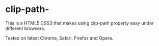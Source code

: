 # clip-path-

This is a HTML5 CSS3 that makes using clip-path property easy under different browsers.

Tested on latest Chrome, Safari, Firefox and Opera.

